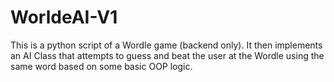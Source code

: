 # WorldeAI-V1
This is a python script of a Wordle game (backend only). It then implements an AI Class that attempts to guess and beat the user at the Wordle using the same word based on some basic OOP logic.
